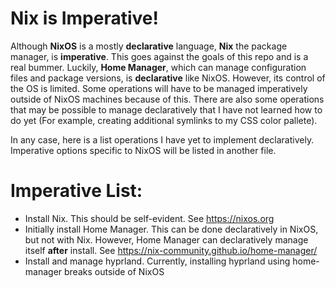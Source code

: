 # Nix is Imperative!

Although __NixOS__ is a mostly __declarative__ language, __Nix__ the package manager, is __imperative__. This goes against the goals of this repo and is a real bummer. Luckily, __Home Manager__, which can manage configuration files and package versions, is __declarative__ like NixOS. However, its control of the OS is limited. Some operations will have to be managed imperatively outside of NixOS machines because of this. There are also some operations that may be possible to manage declaratively that I have not learned how to do yet (For example, creating additional symlinks to my CSS color pallete).

In any case, here is a list operations I have yet to implement declaratively. Imperative options specific to NixOS will be listed in another file.

# Imperative List:
 - Install Nix. This should be self-evident. See https://nixos.org
 - Initially install Home Manager. This can be done declaratively in NixOS, but not with Nix. However, Home Manager can declaratively manage itself __after__ install. See https://nix-community.github.io/home-manager/
 - Install and manage hyprland. Currently, installing hyprland using home-manager breaks outside of NixOS
